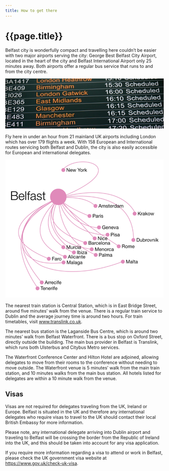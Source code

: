 ```yaml
---
title: How to get there
---
```


# {{page.title}}

Belfast city is wonderfully compact and travelling here couldn’t be easier with two major airports serving the city: George Best Belfast City Airport, located in the heart of the city and Belfast International Airport only 25 minutes away. Both airports offer a regular bus service that runs to and from the city centre.

<img src="../assets/images/flights.jpeg"  class="content">

Fly here in under an hour from 21 mainland UK airports including London which has over 179 flights a week. With 158 European and International routes servicing both Belfast and Dublin, the city is also easily accessible for European and international delegates.

<img src="../assets/images/flights2.png"  class="content">

The nearest train station is Central Station, which is in East Bridge Street, around five minutes’ walk from the venue. There is a regular train service to Dublin and the average journey time is around two hours. For train timetables, visit www.translink.co.uk.

The nearest bus station is the Laganside Bus Centre, which is around two minutes’ walk from Belfast Waterfront. There is a bus stop on Oxford Street, directly outside the building. The main bus provider in Belfast is Translink, which runs both Ulsterbus and Citybus Metro services.

The Waterfront Conference Center and Hilton Hotel are adjoined, allowing delegates to move from their rooms to the conference without needing to move outside. The Waterfront venue is 5 minutes’ walk from the main train station, and 10 minutes walks from the main bus station. All hotels listed for delegates are within a 10 minute walk from the venue.

## Visas

Visas are not required for delegates traveling from the UK, Ireland or Europe. Belfast is situated in the UK and therefore any international delegates who require visas to travel to the UK should contact their local British Embassy for more information.

Please note, any international delegate arriving into Dublin airport and traveling to Belfast will be crossing the border from the Republic of Ireland into the UK, and this should be taken into account for any visa application.

If you require more information regarding a visa to attend or work in Belfast, please check the UK government visa website at https://www.gov.uk/check-uk-visa.